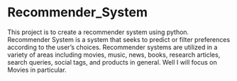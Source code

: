 # Recommender_System
This project is to create a recommender system using python. Recommender System is a system that seeks to predict or filter preferences according to the user’s choices. Recommender systems are utilized in a variety of areas including movies, music, news, books, research articles, search queries, social tags, and products in general. Well I will focus on Movies in particular.
